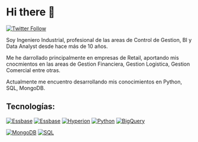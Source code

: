 # Hi there 👋


[![Twitter Follow](https://img.shields.io/twitter/follow/mouredev?style=social)](https://twitter.com/cris_segovia81)


Soy Ingeniero Industrial, profesional de las areas de Control de Gestion, BI y Data Analyst desde hace más de 10 años.

Me he darrollado principalmente en empresas de Retail, aportando mis cnocmientos en las areas de Gestion Financiera, Gestion Logistica, Gestion Comercial entre otras.

Actualmente me encuentro desarrollando mis conocimientos en Python, SQL, MongoDB.

## Tecnologías:
[![Essbase](https://img.shields.io/badge/Essbase-999999?style=for-the-badge)]()
[![Essbase](https://img.shields.io/badge/Essbase-999999?style=for-the-badge)]()
[![Hyperion](https://img.shields.io/badge/Swift-FA7343?style=for-the-badge&logo=hyperion&logoColor=white&labelColor=101010)]()
[![Python](https://img.shields.io/badge/Python-yellow?style=for-the-badge&logo=python&logoColor=white&labelColor=101010)]()
[![BigQuery](https://img.shields.io/badge/BigQuery-4285F4?style=for-the-badge&logo=bigquerylogoColor=white&labelColor=101010)]()
</br>

[![MongoDB](https://img.shields.io/badge/MongoDB-47A248?style=for-the-badge&logo=mongodb&logoColor=white&labelColor=101010)]()
[![SQL](https://img.shields.io/badge/MySQL-4479A1?style=for-the-badge&logo=sql&logoColor=white&labelColor=101010)]()



<!--
**TianSeMo/TianSeMo** is a ✨ _special_ ✨ repository because its `README.md` (this file) appears on your GitHub profile.

Here are some ideas to get you started:

- 🔭 I’m currently working on ...
- 🌱 I’m currently learning ...
- 👯 I’m looking to collaborate on ...
- 🤔 I’m looking for help with ...
- 💬 Ask me about ...
- 📫 How to reach me: ...
- 😄 Pronouns: ...
- ⚡ Fun fact: ...
-->
